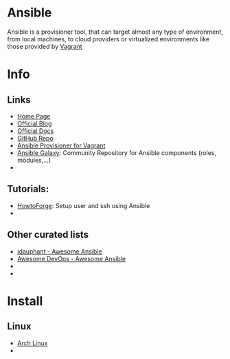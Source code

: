 # Ansible

Ansible is a provisioner tool, that can target almost any type of environment, from local machines, to cloud providers or virtualized environments like those provided by [Vagrant](vagrant.md)


# Info

## Links

- [Home Page](https://www.ansible.com/)
- [Official Blog](https://www.ansible.com/blog?hsLang=en-us)
- [Official Docs](https://docs.ansible.com/ansible/latest/index.html)
- [GitHub Repo](https://github.com/ansible/ansible)
- [Ansible Provisioner for Vagrant](https://www.vagrantup.com/docs/provisioning/ansible.html)
- [Ansible Galaxy](https://galaxy.ansible.com/): Community Repository for Ansible components (roles, modules,...)
- 

## Tutorials:

- [HowtoForge](https://www.howtoforge.com/tutorial/setup-new-user-and-ssh-key-authentication-using-ansible/): Setup user and ssh using Ansible
- 

## Other curated lists

- [jdauphant - Awesome Ansible](https://github.com/jdauphant/awesome-ansible)
- [Awesome DevOps - Awesome Ansible](https://github.com/awesome-devops/awesome-ansible)
- 
- 

# Install

## Linux

- [Arch Linux](https://wiki.archlinux.org/index.php/Ansible)
- 
